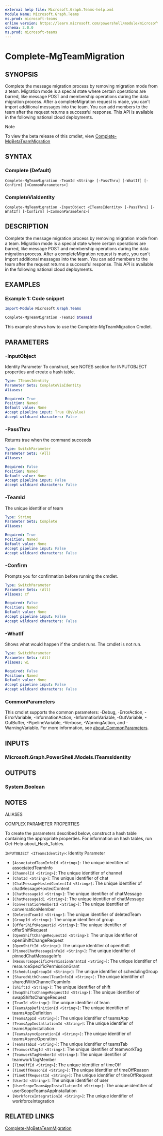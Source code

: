 ```yaml
---
external help file: Microsoft.Graph.Teams-help.xml
Module Name: Microsoft.Graph.Teams
ms.prod: microsoft-teams
online version: https://learn.microsoft.com/powershell/module/microsoft.graph.teams/complete-mgteammigration
schema: 2.0.0
ms.prod: microsoft-teams
---
```


# Complete-MgTeamMigration

## SYNOPSIS
Complete the message migration process by removing migration mode from a team.
Migration mode is a special state where certain operations are barred, like message POST and membership operations during the data migration process.
After a completeMigration request is made, you can't import additional messages into the team.
You can add members to the team after the request returns a successful response.
This API is available in the following national cloud deployments.

> [!NOTE]
> To view the beta release of this cmdlet, view [Complete-MgBetaTeamMigration](/powershell/module/Microsoft.Graph.Beta.Teams/Complete-MgBetaTeamMigration?view=graph-powershell-beta)

## SYNTAX

### Complete (Default)
```
Complete-MgTeamMigration -TeamId <String> [-PassThru] [-WhatIf] [-Confirm] [<CommonParameters>]
```

### CompleteViaIdentity
```
Complete-MgTeamMigration -InputObject <ITeamsIdentity> [-PassThru] [-WhatIf] [-Confirm] [<CommonParameters>]
```

## DESCRIPTION
Complete the message migration process by removing migration mode from a team.
Migration mode is a special state where certain operations are barred, like message POST and membership operations during the data migration process.
After a completeMigration request is made, you can't import additional messages into the team.
You can add members to the team after the request returns a successful response.
This API is available in the following national cloud deployments.

## EXAMPLES

### Example 1: Code snippet

```powershell
Import-Module Microsoft.Graph.Teams

Complete-MgTeamMigration -TeamId $teamId
```

This example shows how to use the Complete-MgTeamMigration Cmdlet.

## PARAMETERS

### -InputObject
Identity Parameter
To construct, see NOTES section for INPUTOBJECT properties and create a hash table.

```yaml
Type: ITeamsIdentity
Parameter Sets: CompleteViaIdentity
Aliases:

Required: True
Position: Named
Default value: None
Accept pipeline input: True (ByValue)
Accept wildcard characters: False
```

### -PassThru
Returns true when the command succeeds

```yaml
Type: SwitchParameter
Parameter Sets: (All)
Aliases:

Required: False
Position: Named
Default value: None
Accept pipeline input: False
Accept wildcard characters: False
```

### -TeamId
The unique identifier of team

```yaml
Type: String
Parameter Sets: Complete
Aliases:

Required: True
Position: Named
Default value: None
Accept pipeline input: False
Accept wildcard characters: False
```

### -Confirm
Prompts you for confirmation before running the cmdlet.

```yaml
Type: SwitchParameter
Parameter Sets: (All)
Aliases: cf

Required: False
Position: Named
Default value: None
Accept pipeline input: False
Accept wildcard characters: False
```

### -WhatIf
Shows what would happen if the cmdlet runs.
The cmdlet is not run.

```yaml
Type: SwitchParameter
Parameter Sets: (All)
Aliases: wi

Required: False
Position: Named
Default value: None
Accept pipeline input: False
Accept wildcard characters: False
```

### CommonParameters
This cmdlet supports the common parameters: -Debug, -ErrorAction, -ErrorVariable, -InformationAction, -InformationVariable, -OutVariable, -OutBuffer, -PipelineVariable, -Verbose, -WarningAction, and -WarningVariable. For more information, see [about_CommonParameters](http://go.microsoft.com/fwlink/?LinkID=113216).

## INPUTS

### Microsoft.Graph.PowerShell.Models.ITeamsIdentity
## OUTPUTS

### System.Boolean
## NOTES

ALIASES

COMPLEX PARAMETER PROPERTIES

To create the parameters described below, construct a hash table containing the appropriate properties. For information on hash tables, run Get-Help about_Hash_Tables.


`INPUTOBJECT <ITeamsIdentity>`: Identity Parameter
  - `[AssociatedTeamInfoId <String>]`: The unique identifier of associatedTeamInfo
  - `[ChannelId <String>]`: The unique identifier of channel
  - `[ChatId <String>]`: The unique identifier of chat
  - `[ChatMessageHostedContentId <String>]`: The unique identifier of chatMessageHostedContent
  - `[ChatMessageId <String>]`: The unique identifier of chatMessage
  - `[ChatMessageId1 <String>]`: The unique identifier of chatMessage
  - `[ConversationMemberId <String>]`: The unique identifier of conversationMember
  - `[DeletedTeamId <String>]`: The unique identifier of deletedTeam
  - `[GroupId <String>]`: The unique identifier of group
  - `[OfferShiftRequestId <String>]`: The unique identifier of offerShiftRequest
  - `[OpenShiftChangeRequestId <String>]`: The unique identifier of openShiftChangeRequest
  - `[OpenShiftId <String>]`: The unique identifier of openShift
  - `[PinnedChatMessageInfoId <String>]`: The unique identifier of pinnedChatMessageInfo
  - `[ResourceSpecificPermissionGrantId <String>]`: The unique identifier of resourceSpecificPermissionGrant
  - `[SchedulingGroupId <String>]`: The unique identifier of schedulingGroup
  - `[SharedWithChannelTeamInfoId <String>]`: The unique identifier of sharedWithChannelTeamInfo
  - `[ShiftId <String>]`: The unique identifier of shift
  - `[SwapShiftsChangeRequestId <String>]`: The unique identifier of swapShiftsChangeRequest
  - `[TeamId <String>]`: The unique identifier of team
  - `[TeamsAppDefinitionId <String>]`: The unique identifier of teamsAppDefinition
  - `[TeamsAppId <String>]`: The unique identifier of teamsApp
  - `[TeamsAppInstallationId <String>]`: The unique identifier of teamsAppInstallation
  - `[TeamsAsyncOperationId <String>]`: The unique identifier of teamsAsyncOperation
  - `[TeamsTabId <String>]`: The unique identifier of teamsTab
  - `[TeamworkTagId <String>]`: The unique identifier of teamworkTag
  - `[TeamworkTagMemberId <String>]`: The unique identifier of teamworkTagMember
  - `[TimeOffId <String>]`: The unique identifier of timeOff
  - `[TimeOffReasonId <String>]`: The unique identifier of timeOffReason
  - `[TimeOffRequestId <String>]`: The unique identifier of timeOffRequest
  - `[UserId <String>]`: The unique identifier of user
  - `[UserScopeTeamsAppInstallationId <String>]`: The unique identifier of userScopeTeamsAppInstallation
  - `[WorkforceIntegrationId <String>]`: The unique identifier of workforceIntegration

## RELATED LINKS

[Complete-MgBetaTeamMigration](/powershell/module/Microsoft.Graph.Beta.Teams/Complete-MgBetaTeamMigration?view=graph-powershell-beta)
